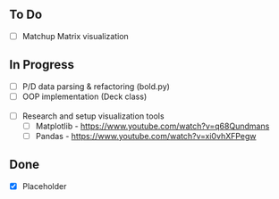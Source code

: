 ## To Do

- [ ] Matchup Matrix visualization

## In Progress

- [ ] P/D data parsing & refactoring (bold.py)
- [ ] OOP implementation (Deck class)
<br/><br/>
- [ ] Research and setup visualization tools
  - [ ] Matplotlib - https://www.youtube.com/watch?v=q68Qundmans
  - [ ] Pandas - https://www.youtube.com/watch?v=xi0vhXFPegw

## Done

- [x] Placeholder
